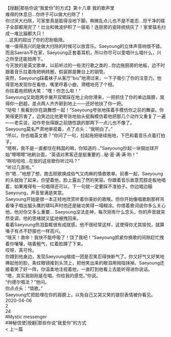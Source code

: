 <br/>
【授翻|那些你说“我爱你”的方式】第十八章 我的歌声里<br/>
难得的休息日...你终于可以做大扫除了！<br/>
你讨厌大扫除，可家里真是脏得没地下脚。稍微乱点儿也不是不能忍...但干净的碟子全部都用完了！灶台和微波炉积了一层垢！连厨房的瓷砖统统灰了！家里猫毛扫成一堆比猫都大只！<br/>
...这真的超出了你的忍耐极限。<br/>
唯一值得高兴的是做大扫除的时候可以放音乐。Saeyoung的立体声音响很不错。而且Saeran不在家，Saeyoung正套着耳机，所以你尽可以爱唱什么唱什么，兴之所至还能扭两下。<br/>
今天放的是英文歌单，以前听过的一些流行歌之类的...你边拖厨房的地板，边不时跟着音乐拄着拖把柄转圈，假装那是舞台上的钢管。<br/>
突然，Saeyoung踩着袜子从客厅“biu”地滑过来，一下子吸引了你的注意力。他得意地发现你在看他，嘴里哼着小曲，滑稽地亮了个相。<br/>
你拄着拖把柄大笑：“嘿！你怎么啦！”<br/>
Saeyoung又助跑两步展开双臂踩在地上向你滑来，一把抓住了你的单边肩膀，晃得你一趔趄，差点两人齐齐砸到地上——还好他扶了你一把。<br/>
“哒啦！我看到你在跳舞想一起！”Saeyoung夸张地挥着手模仿你之前的舞姿。你笑得更厉害了，边笑边比他更夸张地抬头挺胸模仿着他把那几个动作又重复了一遍——老实说，动作夸张得跟之前随性跳的那两下一点儿也不像了。<br/>
Saeyoung莫名严肃地审视着，点了点头：“我明白了。”<br/>
“所以，你也唱英文歌？”你问了一句，捡起拖把继续拖地，下巴和着音乐点着打拍子。<br/>
“嗯啊，我不是一直都住在韩国的嘛，你知道的...”Saeyoung抄起一块钢丝球开始“嚓嚓嚓”地刷台面，“英语对黑客还是挺重要的...秘·密·满·满·哟！”<br/>
“啊哈哈哈...在放的这些歌你听过吗？”<br/>
“听过几首啦。”<br/>
你“嗯...”地想了想，跑去把歌换成俗气又肉麻的情歌歌单。前奏一起，Saeyoung的头就抬了起来。你望着他，脸上露出了然的笑容。你跟着音乐故意荒腔走板地唱着，如果难得有一句唱得还可以，下一句就一定要踩不准拍子。你边唱边瞄Saeyoung，声音里满是笑意。<br/>
Saeyoung开始是很一本正经地欣赏听着你美妙的歌喉。但你开始像唱歌剧那样吊着嗓子唱出猫头鹰的啸叫声时他还是破功笑得一塌糊涂。你借着歌词说你多么关心他，他对你又多么重要... Saeyoung没法走神，每次刚有什么念头，你的声音就突然变调，他的思绪就又猛地被拽回来。<br/>
看着Saeyoung热泪盈眶很有成就感。他不很经常这样，这使得你尤其愉悦，就算嗓子有点不舒服也一样高兴。<br/>
“哦天！救命！我快不能呼吸了！饶了我吧！”Saeyoung抓紧你换歌的间隙赶忙拽着你嚷嚷，喘着粗气，红着脸蹲了下来。<br/>
哎呀，真可怜。<br/>
你蹲到他身边，发现Saeyoung缩成一团是忍笑忍得快断气了。你又好气又好笑地捧起他的脸，条纹眼镜推到头顶上，把他笑出来的眼泪用拇指抹掉。Saeyoung还接着笑了好一阵，你温柔地注视着他，一直盯到他看上去能听得进你说话。<br/>
“嗯，其实我刚刚是在唱，你给我的感觉。”你说。<br/>
“约德尔唱法？”他问。<br/>
你点点头：“情歌。”<br/>
Saeyoung忙把脸埋在你的肩膀上，以免自己又哭又笑的狼狈表情被你看见。<br/>
2020-04-06<br/>
2<br/>
24<br/>
#Mystic messenger<br/>
#神秘信使|授翻|那些你说“我爱你”的方式<br/>
< 上一篇<br/>
